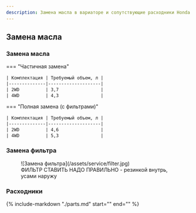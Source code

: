 ```yaml
---
description: Замена масла в вариаторе и сопутствующие расходники Honda Stepwgn 5G
---
```


## Замена масла

### Замена масла

=== "Частичная замена"

    | Комплектация | Требуемый объем, л |
    |--------------|--------------------|
    | 2WD          | 3,7                |
    | 4WD          | 4,3                |

=== "Полная замена (с фильтрами)"

    | Комплектация | Требуемый объем, л |
    |--------------|--------------------|
    | 2WD          | 4,6                |
    | 4WD          | 5,3                |

### Замена фильтра

<figure markdown="span">
  ![Замена фильтра](/assets/service/filter.jpg)
  <figcaption>ФИЛЬТР СТАВИТЬ НАДО ПРАВИЛЬНО - резинкой внутрь, усами наружу</figcaption>
</figure>

### Расходники

{% include-markdown "./parts.md" start="<!--variator-start-->" end="<!--variator-end-->" %}

